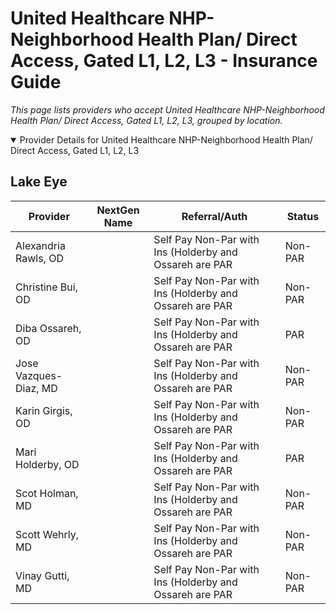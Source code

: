 # United Healthcare NHP-Neighborhood Health Plan/ Direct Access, Gated L1, L2, L3 - Insurance Guide

*This page lists providers who accept United Healthcare NHP-Neighborhood Health Plan/ Direct Access, Gated L1, L2, L3, grouped by location.*

<details open><summary>Provider Details for United Healthcare NHP-Neighborhood Health Plan/ Direct Access, Gated L1, L2, L3</summary>

## Lake Eye 

| Provider | NextGen Name | Referral/Auth | Status |
|----------|-------------|--------------|--------|
| Alexandria Rawls, OD |  | Self Pay Non-Par with Ins (Holderby and Ossareh are PAR | Non-PAR |
| Christine Bui, OD |  | Self Pay Non-Par with Ins (Holderby and Ossareh are PAR | Non-PAR |
| Diba Ossareh, OD |  | Self Pay Non-Par with Ins (Holderby and Ossareh are PAR | PAR |
| Jose Vazques-Diaz, MD |  | Self Pay Non-Par with Ins (Holderby and Ossareh are PAR | Non-PAR |
| Karin Girgis, OD |  | Self Pay Non-Par with Ins (Holderby and Ossareh are PAR | Non-PAR |
| Mari Holderby, OD |  | Self Pay Non-Par with Ins (Holderby and Ossareh are PAR | PAR |
| Scot Holman, MD |  | Self Pay Non-Par with Ins (Holderby and Ossareh are PAR | Non-PAR |
| Scott Wehrly, MD |  | Self Pay Non-Par with Ins (Holderby and Ossareh are PAR | Non-PAR |
| Vinay Gutti, MD |  | Self Pay Non-Par with Ins (Holderby and Ossareh are PAR | Non-PAR |

</details>

